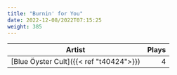 ```yaml
---
title: "Burnin' for You"
date: 2022-12-08/2022T07:15:25
weight: 385
---
```




 Artist | Plays 
----- | -----:
[Blue Öyster Cult]({{< ref "t40424">}}) | 4
